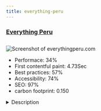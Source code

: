 ```yaml
---
title: everything-peru
---
```


<div style="height: 3rem">
  <a href="http://www.everythingperu.com"><h3>Everything Peru</h3></a>
</div>
<img loading="lazy" src="/images/thumbs/everythingperu.com.jpg" alt="Screenshot of everythingperu.com" />
<ul>
  <li>Performace: 34%</li>
  <li>
    First contentful paint:
    4.73Sec
  </li>
  <li>Best practices: 57%</li>
  <li>Accessibility: 74%</li>
  <li>SEO: 97%</li>
  <li>carbon footprint: 0.150</li>
</ul>
<details>
  <summary>Description</summary>
  <p>Web site that reviews hotels, restaurants and more about Peru and you can find useful information about the countryThe website was made it with css and php and also we used Jreviews and K2 components</p>
</details>


